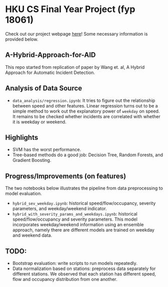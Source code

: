 # HKU CS Final Year Project (fyp 18061)
Check out our project webpage [here](http://i.cs.hku.hk/~fyp18061)!
Some necessary information is provided below.

## A-Hybrid-Approach-for-AID
This repo started from replication of paper by Wang et. al, A Hybrid Approach for Automatic Incident Detection.

## Analysis of Data Source
- `data_analysis/regression.ipynb`: It tries to figure out the relationship between speed and other features.  Linear regression turns out to be a simple method to work out the explanatory power of `weekday` on speed.  It remains to be checked whether incidents are correlated with whether it is weekday or weekend.

## Highlights
- SVM has the worst performance.
- Tree-based methods do a good job: Decision Tree, Random Forests, and Gradient Boosting.

## Progress/Improvements (on features)
The two notebooks below illustrates the pipeline from data preprocessing to model evaluation.

- `hybrid_sev_weekday.ipynb`: historical speed/flow/occupancy, severity parameters, and weekday/weekend indicator.
- `hybrid_with_severity_params_and_weekdays.ipynb`: historical speed/flow/occupancy and severity parameters.  This model incorporates weekday/weekend information using an ensemble approach, namely there are different models are trained on weekday and weekend data.

## TODO:
- Bootstrap evaluation: write scripts to run models repeatedly.
- Data normalization based on stations: preprocess data separately for different stations.  We observed that each station has different speed, flow and occupancy distribution from one another.
